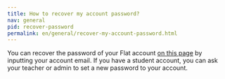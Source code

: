 ```yaml
---
title: How to recover my account password?
nav: general
pid: recover-password
permalink: en/general/recover-my-account-password.html
---
```


You can recover the password of your Flat account [on this page](https://flat.io/auth/lost) by inputting your account email. If you have a student account, you can ask your teacher or admin to set a new password to your account.
